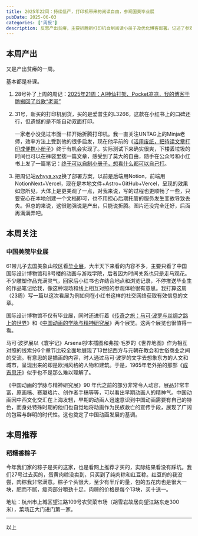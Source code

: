 ```yaml
---
title: 2025年22周：持续低产，打印机带来的阅读自由，参观国美毕业展
pubDate: 2025-06-03
categories: ['周报']
description: 反思产出贫瘠，主要折腾新打印机自制阅读小册子及优化博客部署。记述了参观中国美院毕业展的感悟，特别是马可·波罗展中西想象差异和中国动画早期精神。本周推荐稻糯香肉粽。
---
```


## 本周产出

又是产出贫瘠的一周。

基本都是补课。

1. 28号补了上周的周记：[2025年21周：AI神仙打架、Pocket凉凉，我的博客干脆搬回了谷歌“老家”](https://whyya.xyz/posts/20250528)

2. 31号，新买的打印机到货，买的是爱普生的L3266，这款在小红书上的口碑还行，但遗憾的是不能自动双面打印。

   一家老小没见过市面一样开始折腾打印机。我一直关注UNTAG上的Minja老师，效率方法上受到他的很多启发，现在他早前的《[活用废纸，把待读文章打印成便携小册子](https://utgd.net/article/20876)》终于有机会实现了。实际测试下来确实很爽，下楼丢垃圾的时间也可以在裤袋里揣一篇文章，感受到了莫大的自由，随手在公众号和小红书上发了一篇笔记：[终于可以自制小册子，想看什么都可以自己打](https://www.xiaohongshu.com/explore/683adeeb000000002102ee0e?xsec_token=ABEUMkDHaJBb752_GK1NerlifwIO1NWZxZ2Ed6Tldwxuk)。

3. 把周记站[whyya.xyz](https://whyya.xyz)换了部署方案，以前是后端用Notion，前端用NotionNext+Vercel，现在是本地文件+Astro+GitHub+Vercel，呈现的效果如您所见，大体上是更美观了一点，对我来说，写的过程也更顺畅了一些，只要安心在本地创建一个文档即可，也不用担心后期托管的服务发生变故导致丢失。但总的来说，这很勉强说是产出，只能说折腾。图片还没完全迁好，后面再满满弄吧。

## 本周关注

### 中国美院毕业展

61带儿子去国美象山校区看[毕业展](https://www.xiaohongshu.com/explore/683d4eff000000000303da1e?xsec_token=ABOVomPnsbfe9y_UFwtTbWCk7syR45XXgJOZfY9IFPKE0)，大半天下来看的内容不多，主要只看了中国国际设计博物馆和8号楼的动画与游戏学院，后者因为时间关系也只是走马观花。不少雕塑作品充满灵气，回家后小红书也许结合地点和浏览记录，不停推送毕业生的作品笔记给我，像这种现场和线上相互对照的参观体验很有意思。我打算这周（23周）写一篇以这次看展为例如何在小红书这样的社交网络获取有效信息的文章。

国际设计博物馆不仅有毕业展，同时还进行着《[传奇之旅：马可·波罗与丝绸之路上的世界](https://www.xiaohongshu.com/explore/681c537f00000000120078d8?xsec_token=ABzNXvdPAydziDLdESAoZYnK5HLh1Pf986ZbsM6kWg53w=&xsec_source=pc_search&source=web_search_result_notes)》和《[中国动画的学脉与精神研究展](https://www.xiaohongshu.com/explore/67dbe10d000000000602a517?xsec_token=ABTTRI5IgYgWv1h5_R6rLqv5I5PD1WxTvdbcwy-hJvocM)》两个展览。这两个展览也很值得一看。

马可·波罗展以《寰宇记》Arsenal抄本插图和弗拉·毛罗的《世界地图》作为相互对照的线索分6个章节比较全面地展现了13世纪西方与元朝在教会和世俗商业之间的交流。有意思的是插画的内容，时人通过马可·波罗的文字去想象东方的人文和城市，呈现出来的却是欧洲风格的人物和建筑。于是，1965年老外拍的那部《[成吉思汗](https://movie.douban.com/subject/3889486/)》似乎也不是那么难以理解了。

《中国动画的学脉与精神研究展》90 年代之前的部分非常令人动容，展品非常丰富，原画稿、赛璐珞片、创作者手稿等等，可以看出早期动画人的精神气。中国动画因中西文化交汇在上海发轫，早期的动画人迅速意识到中国动画需要有自己的特色，而身处特殊时期的他们也自觉地将动画作为民族救亡的宣传手段，展现了广阔的包容与鲜明的时代性。这也奠定了中国动画发展的基调。

## 本周推荐

### 稻糯香粽子

今年我们家的粽子是买的这家，也是看网上推荐才买的，实际结果看没有踩坑。我们27号过去买的，蛋黄肉粽没卖到，只买到了纯肉粽和红豆粽。红豆的的我没尝，肉粽我非常满意。粽子个头很大，至少有半斤的量，包的五花肉也是很大一块，肥而不腻，瘦肉部分嚼劲十足。肉粽的价格是每个13块，买十送一。

地址：杭州市上城区望江路109号农贸菜市场（胡雪岩故居向望江路东走300米），菜场正大门进门第一家。

---

以上
